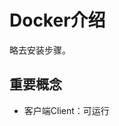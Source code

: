 <!--
 * @Description: 
 * @Author: neozhang
 * @Date: 2022-02-01 19:55:05
 * @LastEditors: neozhang
 * @LastEditTime: 2022-02-01 23:32:31
-->
# Docker介绍  

略去安装步骤。  

## 重要概念  

- 客户端Client：可运行